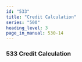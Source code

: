 ```yaml
---
id: "533"
title: "Credit Calculation"
series: "500"
heading_level: 3
page_in_manual: 530-14
---
```


### 533 Credit Calculation